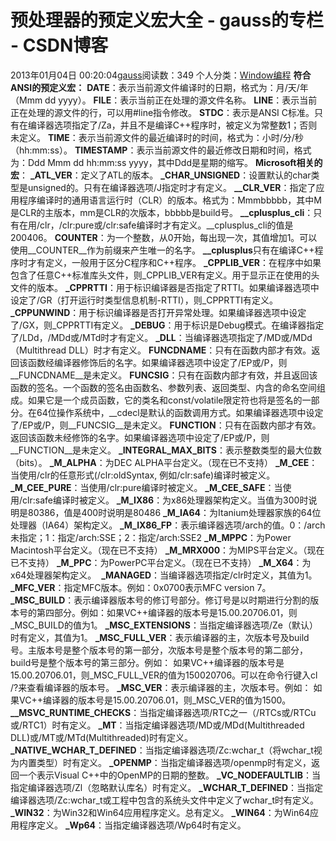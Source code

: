 # 预处理器的预定义宏大全 - gauss的专栏 - CSDN博客
2013年01月04日 00:20:04[gauss](https://me.csdn.net/mathlmx)阅读数：349
个人分类：[Window编程](https://blog.csdn.net/mathlmx/article/category/944343)
**符合ANSI的预定义宏：**
**__DATE__**：表示当前源文件编译时的日期，格式为：月/天/年（Mmm dd yyyy）。
**__FILE__**：表示当前正在处理的源文件名称。
**__LINE__**：表示当前正在处理的源文件的行，可以用#line指令修改。
**__STDC__**：表示是ANSI C标准。只有在编译器选项指定了/Za，并且不是编译C++程序时，被定义为常整数1；否则未定义。
**__TIME__**：表示当前源文件的最近编译时的时间，格式为：小时/分/秒（hh:mm:ss）。
**__TIMESTAMP__**：表示当前源文件的最近修改日期和时间，格式为：Ddd Mmm dd hh:mm:ss yyyy，其中Ddd是星期的缩写。
**Microsoft相关的宏**：
**_ATL_VER**：定义了ATL的版本。
**_CHAR_UNSIGNED**：设置默认的char类型是unsigned的。只有在编译器选项/J指定时才有定义。
**__CLR_VER**：指定了应用程序编译时的通用语言运行时（CLR）的版本。格式为：Mmmbbbbb，其中M是CLR的主版本，mm是CLR的次版本，bbbbb是build号。
**__cplusplus_cli**：只有在用/clr，/clr:pure或/clr:safe编译时才有定义。__cplusplus_cli的值是200406。
**__COUNTER__**：为一个整数，从0开始，每出现一次，其值增加1。可以使用__COUNTER__作为前缀来产生唯一的名字。
**__cplusplus**只有在编译C++程序时才有定义，一般用于区分C程序和C++程序。
**_CPPLIB_VER**：在程序中如果包含了任意C++标准库头文件，则_CPPLIB_VER有定义。用于显示正在使用的头文件的版本。
**_CPPRTTI**：用于标识编译器是否指定了RTTI。如果编译器选项中设定了/GR（打开运行时类型信息机制-RTTI），则_CPPRTTI有定义。
**_CPPUNWIND**：用于标识编译器是否打开异常处理。如果编译器选项中设定了/GX，则_CPPRTTI有定义。
**_DEBUG**：用于标识是Debug模式。在编译器指定了/LDd，/MDd或/MTd时才有定义。
**_DLL**：当编译器选项指定了/MD或/MDd（Multithread DLL）时才有定义。
**__FUNCDNAME__**：只有在函数内部才有效。返回该函数经编译器修饰后的名字。如果编译器选项中设定了/EP或/P，则__FUNCDNAME__是未定义。
**__FUNCSIG__**：只有在函数内部才有效，并且返回该函数的签名。一个函数的签名由函数名、参数列表、返回类型、内含的命名空间组成。如果它是一个成员函数，它的类名和const/volatile限定符也将是签名的一部分。在64位操作系统中，__cdecl是默认的函数调用方式。如果编译器选项中设定了/EP或/P，则__FUNCSIG__是未定义。
**__FUNCTION__**：只有在函数内部才有效。返回该函数未经修饰的名字。如果编译器选项中设定了/EP或/P，则__FUNCTION__是未定义。
**_INTEGRAL_MAX_BITS**：表示整数类型的最大位数（bits）。
**_M_ALPHA**：为DEC ALPHA平台定义。（现在已不支持）
**_M_CEE**：当使用/clr的任意形式(/clr:oldSyntax, 例如/clr:safe)编译时被定义。
**_M_CEE_PURE**：当使用/clr:pure编译时被定义。
**_M_CEE_SAFE**：当使用/clr:safe编译时被定义。
**_M_IX86**：为x86处理器架构定义。当值为300时说明是80386，值是400时说明是80486
**_M_IA64**：为Itanium处理器家族的64位处理器（IA64）架构定义。
**_M_IX86_FP**：表示编译器选项/arch的值。0：/arch未指定；1：指定/arch:SSE；2：指定/arch:SSE2
**_M_MPPC**：为Power Macintosh平台定义。（现在已不支持）
**_M_MRX000**：为MIPS平台定义。（现在已不支持）
**_M_PPC**：为PowerPC平台定义。（现在已不支持）
**_M_X64**：为x64处理器架构定义。 
**_MANAGED**：当编译器选项指定/clr时定义，其值为1。
**_MFC_VER**：指定MFC版本。例如：0x0700表示MFC version 7。
**_MSC_BUILD**：表示编译器版本号的修订号部分。修订号是以时期进行分割的版本号的第四部分。例如：如果VC++编译器的版本号是15.00.20706.01，则_MSC_BUILD的值为1。
**_MSC_EXTENSIONS**：当指定编译器选项/Ze（默认）时有定义，其值为1。
**_MSC_FULL_VER**：表示编译器的主，次版本号及build号。主版本号是整个版本号的第一部分，次版本号是整个版本号的第二部分，build号是整个版本号的第三部分。例如： 如果VC++编译器的版本号是15.00.20706.01，则_MSC_FULL_VER的值为150020706。可以在命令行键入cl
 /?来查看编译器的版本号。
**_MSC_VER**：表示编译器的主，次版本号。例如： 如果VC++编译器的版本号是15.00.20706.01，则_MSC_VER的值为1500。
**__MSVC_RUNTIME_CHECKS**：当指定编译器选项/RTC之一（/RTCs或/RTCu或/RTC1）时有定义。
**_MT**：当指定编译器选项/MD或/MDd(Multithreaded DLL)或/MT或/MTd(Multithreaded)时有定义。
**_NATIVE_WCHAR_T_DEFINED**：当指定编译器选项/Zc:wchar_t（将wchar_t视为内置类型）时有定义。
**_OPENMP**：当指定编译器选项/openmp时有定义，返回一个表示Visual C++中的OpenMP的日期的整数。
**_VC_NODEFAULTLIB**：当指定编译器选项/Zl（忽略默认库名）时有定义。
**_WCHAR_T_DEFINED**：当指定编译器选项/Zc:wchar_t或工程中包含的系统头文件中定义了wchar_t时有定义。
**_WIN32**：为Win32和Win64应用程序定义。总有定义。
**_WIN64**：为Win64应用程序定义。
**_Wp64**：当指定编译器选项/Wp64时有定义。
